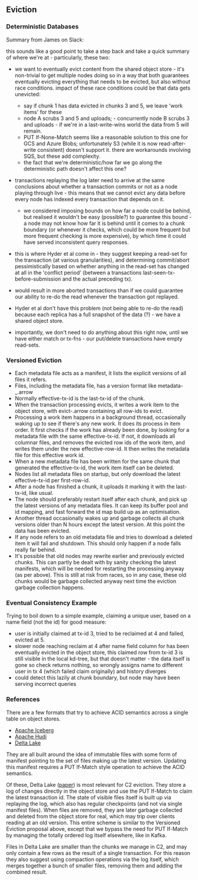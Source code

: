 ## Eviction

### Deterministic Databases

Summary from James on Slack:

this sounds like a good point to take a step back and take a quick summary of where we're at - particularly, these two:

- we want to eventually evict content from the shared object store - it's non-trivial to get multiple nodes doing so in a way that both guarantees eventually evicting everything that needs to be evicted, but also without race conditions. impact of these race conditions could be that data gets unevicted:
  - say if chunk 1 has data evicted in chunks 3 and 5, we leave 'work items' for these
  - node A scrubs 3 and 5 and uploads;  - concurrently node B scrubs 3 and uploads - if we're in a last-write-wins world the data from 5 will remain.
  - PUT If-None-Match seems like a reasonable solution to this one for GCS and Azure Blobs; unfortunately S3 (while it is now read-after-write consistent) doesn't support it. there are workarounds involving SQS, but these add complexity.
  - the fact that we're deterministic/how far we go along the deterministic path doesn't affect this one?

- transactions replaying the log later need to arrive at the same conclusions about whether a transaction commits or not as a node playing through live - this means that we cannot evict any data before every node has indexed every transaction that depends on it.
  - we considered imposing bounds on how far a node could be behind, but realised it wouldn't be easy (possible?) to guarantee this bound - a node may not know how far it is behind until it comes to a chunk boundary (or whenever it checks, which could be more frequent but more frequent checking is more expensive), by which time it could have served inconsistent query responses.
 - this is where Hyder et al come in - they suggest keeping a read-set for the transaction (at various granularities), and determining commit/abort pessimistically based on whether anything in the read-set has changed at all in the 'conflict period' (between a transactions last-seen-tx-before-submission and the actual preceding tx).
 - would result in more aborted transactions than if we could guarantee our ability to re-do the read whenever the transaction got replayed.
 - Hyder et al don't have this problem (not being able to re-do the read) because each replica has a full snapshot of the data (?) - we have a shared object store.
 - importantly, we don't need to do anything about this right now, until we have either match or tx-fns - our put/delete transactions have empty read-sets.

### Versioned Eviction

- Each metadata file acts as a manifest, it lists the explicit versions of all files it refers.
- Files, including the metadata file, has a version format like metadata-<first-row-id>_<effective-tx-id>.arrow
- Normally effective-tx-id is the last-tx-id of the chunk.
- When the transaction processing evicts, it writes a work item to the object store, with evict-<effective-tx-id>.arrow containing all row-ids to evict.
- Processing a work item happens in a background thread, occasionally waking up to see if there's any new work. It does its process in item order. It first checks if the work has already been done, by looking for a metadata file with the same effective-tx-id. If not, it downloads all columnar files, and removes the evicted row ids of the work item, and writes them under the new effective-row-id. It then writes the metadata file for this effective work id.
- When a new metadata file has been written for the same chunk that generated the effective-tx-id, the work item itself can be deleted.
- Nodes list all metadata files on startup, but only download the latest effective-tx-id per first-row-id.
- After a node has finished a chunk, it uploads it marking it with the last-tx-id, like usual.
- The node should preferably restart itself after each chunk, and pick up the latest versions of any metadata files. It can keep its buffer pool and id mapping, and fast forward the id map build up as an optimisation.
- Another thread occasionally wakes up and garbage collects all chunk versions older than N hours except the latest version. At this point the data has been evicted.
- If any node refers to an old metadata file and tries to download a deleted item it will fail and shutdown. This should only happen if a node falls really far behind.
- It's possible that old nodes may rewrite earlier and previously evicted chunks. This can partly be dealt with by sanity checking the latest manifests, which will be needed for restarting the processing anyway (as per above). This is still at risk from races, so in any case, these old chunks would be garbage collected anyway next time the eviction garbage collection happens.

### Eventual Consistency Example

Trying to boil down to a simple example, claiming a unique user, based on a name field (not the id) for good measure:

- user is initially claimed at tx-id 3, tried to be reclaimed at 4 and failed, evicted at 5.
- slower node reaching reclaim at 4 after name field column for has been eventually evicted in the object store, this claimed row from tx-id 3 is still visible in the local kd-tree, but that doesn't matter - the data itself is gone so check returns nothing, so wrongly assigns name to different user in tx 4 (which failed claim originally) and history diverges
- could detect this lazily at chunk boundary, but node may have been serving incorrect queries

### References

There are a few formats that try to achieve ACID semantics across a single table on object stores.

- [Apache Iceberg](https://iceberg.apache.org/)
- [Apache Hudi](https://hudi.apache.org/)
- [Delta Lake](https://delta.io/)

They are all built around the idea of immutable files with some form of manifest pointing to the set of files making up the latest version. Updating this manifest requires a PUT If-Match style operation to achieve the ACID semantics.

Of these, Delta Lake ([paper](https://databricks.com/wp-content/uploads/2020/08/p975-armbrust.pdf)) is most relevant for C2 eviction. They store a log of changes directly in the object store and use the PUT If-Match to claim the latest transaction id. The state of visible files itself is built up via replaying the log, which also has regular checkpoints (and not via single manifest files). When files are removed, they are later garbage collected and deleted from the object store for real, which may trip over clients reading at an old version. This entire scheme is similar to the Versioned Eviction proposal above, except that we bypass the need for PUT If-Match by managing the totally ordered log itself elsewhere, like in Kafka.

Files in Delta Lake are smaller than the chunks we manage in C2, and may only contain a few rows as the result of a single transaction. For this reason they also suggest using compaction operations via the log itself, which merges together a bunch of smaller files, removing them and adding the combined result.
